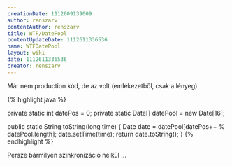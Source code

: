 ```yaml
---
creationDate: 1112609139009 
author: renszarv 
contentAuthor: renszarv 
title: WTF/DatePool 
contentUpdateDate: 1112611336536 
name: WTFDatePool 
layout: wiki 
date: 1112611336536 
creator: renszarv 
---
```

Már nem production kód, de az volt (emlékezetből, csak a lényeg)

{% highlight java %}

 private static int datePos = 0;
private static Date[] datePool = new Date[16];


 public static String toString(long time) \{
     Date date = datePool[datePos++ % datePool.length];
     date.setTime(time);
     return date.toString();
 \}
{% endhighlight %}

 Persze bármilyen szinkronizáció nélkül ... 
